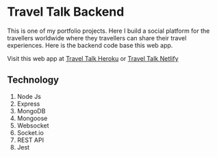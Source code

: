 # Travel Talk Backend

This is one of my portfolio projects. Here I build a social platform for the travellers worldwide where they travellers can share their travel experiences.
Here is the backend code base this web app.

Visit this web app at [Travel Talk Heroku](https://traveltalkcommunity.herokuapp.com/) or [Travel Talk Netlify](https://traveltalk.netlify.app/)

## Technology

  1. Node Js
  2. Express
  3. MongoDB
  4. Mongoose
  5. Websocket
  6. Socket.io
  7. REST API
  8. Jest

